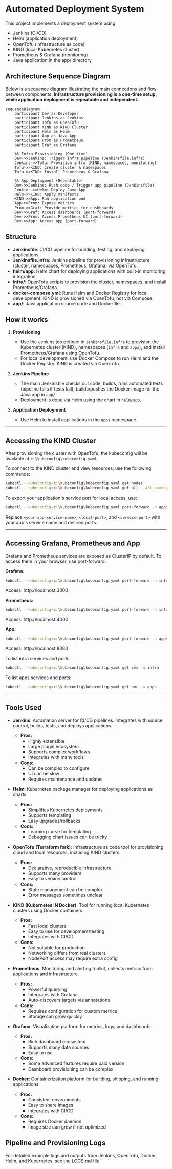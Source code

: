 # Automated Deployment System

This project implements a deployment system using:
- Jenkins (CI/CD)
- Helm (application deployment)
- OpenTofu (infrastructure as code)
- KIND (local Kubernetes cluster)
- Prometheus & Grafana (monitoring)
- Java application in the app/ directory

## Architecture Sequence Diagram

Below is a sequence diagram illustrating the main connections and flow between components. **Infrastructure provisioning is a one-time setup, while application deployment is repeatable and independent.**

```mermaid
sequenceDiagram
    participant Dev as Developer
    participant Jenkins as Jenkins
    participant Tofu as OpenTofu
    participant KIND as KIND Cluster
    participant Helm as Helm
    participant App as Java App
    participant Prom as Prometheus
    participant Graf as Grafana

    %% Infra Provisioning (One-time)
    Dev->>Jenkins: Trigger infra pipeline (Jenkinsfile.infra)
    Jenkins->>Tofu: Provision infra (KIND, namespaces, monitoring)
    Tofu->>KIND: Create cluster & namespaces
    Tofu->>KIND: Install Prometheus & Grafana

    %% App Deployment (Repeatable)
    Dev->>Jenkins: Push code / Trigger app pipeline (Jenkinsfile)
    Jenkins->>Helm: Deploy Java App
    Helm->>KIND: Apply manifests
    KIND->>App: Run application pod
    App->>Prom: Expose metrics
    Prom->>Graf: Provide metrics for dashboards
    Dev->>Graf: Access dashboards (port-forward)
    Dev->>Prom: Access Prometheus UI (port-forward)
    Dev->>App: Access app (port-forward)
```

## Structure
- **Jenkinsfile**: CI/CD pipeline for building, testing, and deploying applications.
- **Jenkinsfile.infra**: Jenkins pipeline for provisioning infrastructure (cluster, namespaces, Prometheus, Grafana) via OpenTofu.
- **helm/app**: Helm chart for deploying applications with built-in monitoring integration.
- **infra/**: OpenTofu scripts to provision the cluster, namespaces, and install Prometheus/Grafana.
- **docker-compose.yml**: Runs Helm and Docker Registry for local development. KIND is provisioned via OpenTofu, not via Compose.
- **app/**: Java application source code and Dockerfile.

## How it works
1. **Provisioning**
   - Use the Jenkins job defined in `Jenkinsfile.infra` to provision the Kubernetes cluster (KIND), namespaces (`infra` and `apps`), and install Prometheus/Grafana using OpenTofu.
   - For local development, use Docker Compose to run Helm and the Docker Registry. KIND is created via OpenTofu.

2. **Jenkins Pipeline**
   - The main Jenkinsfile checks out code, builds, runs automated tests (pipeline fails if tests fail), builds/pushes the Docker image for the Java app in `app/`.
   - Deployment is done via Helm using the chart in `helm/app`.

3. **Application Deployment**
   - Use Helm to install applications in the `apps` namespace.
---
## Accessing the KIND Cluster

After provisioning the cluster with OpenTofu, the kubeconfig will be available at `c:\kubeconfig\kubeconfig.yaml`.

To connect to the KIND cluster and view resources, use the following commands:

```sh
kubectl --kubeconfig=c:\kubeconfig\kubeconfig.yaml get nodes
kubectl --kubeconfig=c:\kubeconfig\kubeconfig.yaml get all --all-namespaces
```

To export your application's service port for local access, use:
```sh
kubectl --kubeconfig=c:\kubeconfig\kubeconfig.yaml port-forward -n apps svc/<your-app-service-name> <local-port>:<service-port>
```
Replace `<your-app-service-name>`, `<local-port>`, and `<service-port>` with your app's service name and desired ports.

---

## Accessing Grafana, Prometheus and App

Grafana and Prometheus services are exposed as ClusterIP by default. To access them in your browser, use port-forward:

**Grafana:**
```sh
kubectl --kubeconfig=c:\kubeconfig\kubeconfig.yaml port-forward -n infra svc/grafana 3000:80
```
Access: http://localhost:3000

**Prometheus:**
```sh
kubectl --kubeconfig=c:\kubeconfig\kubeconfig.yaml port-forward -n infra svc/prometheus-server 4000:80
```
Access: http://localhost:4000

**App:**
```sh
kubectl --kubeconfig=c:\kubeconfig\kubeconfig.yaml port-forward -n apps svc/java-app 8080:80
```
Access: http://localhost:8080

To list infra services and ports:
```sh
kubectl --kubeconfig=c:\kubeconfig\kubeconfig.yaml get svc -n infra
```

To list apps services and ports:
```sh
kubectl --kubeconfig=c:\kubeconfig\kubeconfig.yaml get svc -n apps
```

---

## Tools Used

- **Jenkins**: Automation server for CI/CD pipelines. Integrates with source control, builds, tests, and deploys applications.
  - **Pros:**
    - Highly extensible
    - Large plugin ecosystem
    - Supports complex workflows
    - Integrates with many tools
  - **Cons:**
    - Can be complex to configure
    - UI can be slow
    - Requires maintenance and updates


- **Helm**: Kubernetes package manager for deploying applications as charts.
  - **Pros:**
    - Simplifies Kubernetes deployments
    - Supports templating
    - Easy upgrades/rollbacks
  - **Cons:**
    - Learning curve for templating
    - Debugging chart issues can be tricky


- **OpenTofu (Terraform fork)**: Infrastructure as code tool for provisioning cloud and local resources, including KIND clusters.
  - **Pros:**
    - Declarative, reproducible infrastructure
    - Supports many providers
    - Easy to version control
  - **Cons:**
    - State management can be complex
    - Error messages sometimes unclear


- **KIND (Kubernetes IN Docker)**: Tool for running local Kubernetes clusters using Docker containers.
  - **Pros:**
    - Fast local clusters
    - Easy to use for development/testing
    - Integrates with CI/CD
  - **Cons:**
    - Not suitable for production
    - Networking differs from real clusters
    - NodePort access may require extra config


- **Prometheus**: Monitoring and alerting toolkit, collects metrics from applications and infrastructure.
  - **Pros:**
    - Powerful querying
    - Integrates with Grafana
    - Auto-discovers targets via annotations
  - **Cons:**
    - Requires configuration for custom metrics
    - Storage can grow quickly


- **Grafana**: Visualization platform for metrics, logs, and dashboards.
  - **Pros:**
    - Rich dashboard ecosystem
    - Supports many data sources
    - Easy to use
  - **Cons:**
    - Some advanced features require paid version
    - Dashboard provisioning can be complex


- **Docker**: Containerization platform for building, shipping, and running applications.
  - **Pros:**
    - Consistent environments
    - Easy to share images
    - Integrates with CI/CD
  - **Cons:**
    - Requires Docker daemon
    - Image size can grow if not optimized

## Pipeline and Provisioning Logs

For detailed example logs and outputs from Jenkins, OpenTofu, Docker, Helm, and Kubernetes, see the [LOGS.md](LOGS.md) file.
